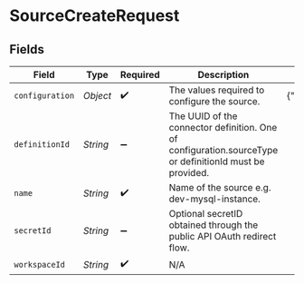 # SourceCreateRequest


## Fields

| Field                                                                                                   | Type                                                                                                    | Required                                                                                                | Description                                                                                             | Example                                                                                                 |
| ------------------------------------------------------------------------------------------------------- | ------------------------------------------------------------------------------------------------------- | ------------------------------------------------------------------------------------------------------- | ------------------------------------------------------------------------------------------------------- | ------------------------------------------------------------------------------------------------------- |
| `configuration`                                                                                         | *Object*                                                                                                | :heavy_check_mark:                                                                                      | The values required to configure the source.                                                            | {"user":"charles"}                                                                                      |
| `definitionId`                                                                                          | *String*                                                                                                | :heavy_minus_sign:                                                                                      | The UUID of the connector definition. One of configuration.sourceType or definitionId must be provided. |                                                                                                         |
| `name`                                                                                                  | *String*                                                                                                | :heavy_check_mark:                                                                                      | Name of the source e.g. dev-mysql-instance.                                                             |                                                                                                         |
| `secretId`                                                                                              | *String*                                                                                                | :heavy_minus_sign:                                                                                      | Optional secretID obtained through the public API OAuth redirect flow.                                  |                                                                                                         |
| `workspaceId`                                                                                           | *String*                                                                                                | :heavy_check_mark:                                                                                      | N/A                                                                                                     |                                                                                                         |